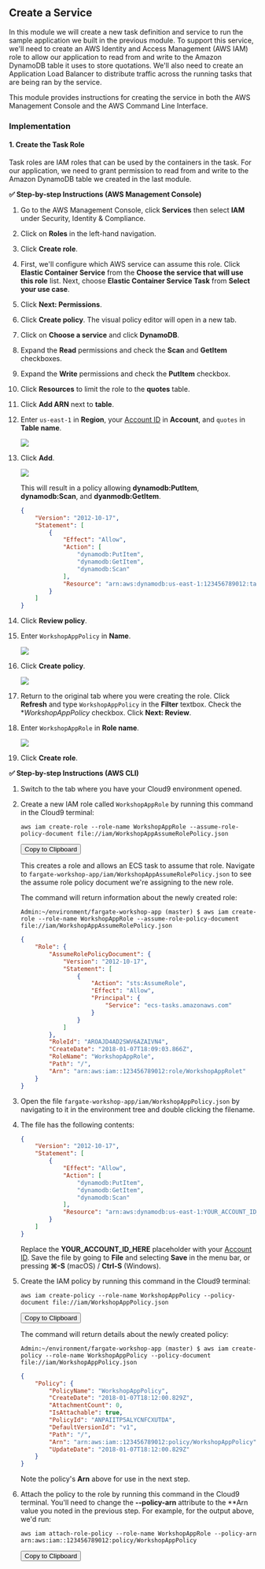 ## Create a Service

In this module we will create a new task definition and service to run the
sample application we built in the previous module. To support this service,
we'll need to create an AWS Identity and Access Management (AWS IAM) role to
allow our application to read from and write to the Amazon DynamoDB table it
uses to store quotations.  We'll also need to create an Application Load
Balancer to distribute traffic across the running tasks that are being ran by
the service.

This module provides instructions for creating the service in both the AWS
Management Console and the AWS Command Line Interface.

### Implementation

#### 1. Create the Task Role

Task roles are IAM roles that can be used by the containers in the task. For our
application, we need to grant permission to read from and write to the Amazon
DynamoDB table we created in the last module.

**✅ Step-by-step Instructions (AWS Management Console)**

1. Go to the AWS Management Console, click **Services** then select **IAM**
   under Security, Identity & Compliance.

1. Click on **Roles** in the left-hand navigation.

1. Click **Create role**.

1. First, we'll configure which AWS service can assume this role. Click
   **Elastic Container Service** from the **Choose the service that will use this
   role** list. Next, choose **Elastic Container Service Task** from **Select
   your use case**.

1. Click **Next: Permissions**.

1. Click **Create policy**. The visual policy editor will open in a new tab.

1. Click on **Choose a service** and click **DynamoDB**.

1. Expand the **Read** permissions and check the **Scan** and **GetItem**
   checkboxes.

1. Expand the **Write** permissions and check the **PutItem** checkbox.

1. Click **Resources** to limit the role to the **quotes** table.

1. Click **Add ARN** next to **table**.

1. Enter `us-east-1` in **Region**, your [Account ID][find-account-id] in
   **Account**, and `quotes` in **Table name**.

    ![](images/create-a-service/add-arn.png)

1. Click **Add**.

    ![](images/create-a-service/visual-editor.png)

    This will result in a policy allowing **dynamodb:PutItem**,
    **dynamodb:Scan**, and **dyanmodb:GetItem**.

    ```json
    {
        "Version": "2012-10-17",
        "Statement": [
            {
                "Effect": "Allow",
                "Action": [
                    "dynamodb:PutItem",
                    "dynamodb:GetItem",
                    "dynamodb:Scan"
                ],
                "Resource": "arn:aws:dynamodb:us-east-1:123456789012:table/quotes"
            }
        ]
    }
    ```

1. Click **Review policy**.

1. Enter `WorkshopAppPolicy` in **Name**.

    ![](images/create-a-service/review-policy.png)

1. Click **Create policy**.

    ![](images/create-a-service/policy-confirmation.png)

1. Return to the original tab where you were creating the role. Click
   **Refresh** and type `WorkshopAppPolicy` in the **Filter** textbox. Check the
   **WorkshopAppPolicy* checkbox. Click **Next: Review**.

1. Enter `WorkshopAppRole` in **Role name**.

    ![](images/create-a-service/review-role.png)

1. Click **Create role**.

**✅ Step-by-step Instructions (AWS CLI)**

1. Switch to the tab where you have your Cloud9 environment opened.

1. Create a new IAM role called `WorkshopAppRole` by running this command in the
   Cloud9 terminal:

    ```console
    aws iam create-role --role-name WorkshopAppRole --assume-role-policy-document file://iam/WorkshopAppAssumeRolePolicy.json
    ```
    <button class="btn btn-outline-primary copy">Copy to Clipboard</button>

    This creates a role and allows an ECS task to assume that role. Navigate to
    `fargate-workshop-app/iam/WorkshopAppAssumeRolePolicy.json` to see the
    assume role policy document we're assigning to the new role.

    The command will return information about the newly created role:

    ```console
    Admin:~/environment/fargate-workshop-app (master) $ aws iam create-role --role-name WorkshopAppRole --assume-role-policy-document file://iam/WorkshopAppAssumeRolePolicy.json
    ```
    ```json
    {
        "Role": {
            "AssumeRolePolicyDocument": {
                "Version": "2012-10-17",
                "Statement": [
                    {
                        "Action": "sts:AssumeRole",
                        "Effect": "Allow",
                        "Principal": {
                            "Service": "ecs-tasks.amazonaws.com"
                        }
                    }
                ]
            },
            "RoleId": "AROAJD4AD2SWV6AZAIVN4",
            "CreateDate": "2018-01-07T18:09:03.866Z",
            "RoleName": "WorkshopAppRole",
            "Path": "/",
            "Arn": "arn:aws:iam::123456789012:role/WorkshopAppRolet"
        }
    }
    ```


1. Open the file `fargate-workshop-app/iam/WorkshopAppPolicy.json` by navigating
   to it in the environment tree and double clicking the filename.

1. The file has the following contents:

    ```json
    {
        "Version": "2012-10-17",
        "Statement": [
            {
                "Effect": "Allow",
                "Action": [
                    "dynamodb:PutItem",
                    "dynamodb:GetItem",
                    "dynamodb:Scan"
                ],
                "Resource": "arn:aws:dynamodb:us-east-1:YOUR_ACCOUNT_ID_HERE:table/quotes"
            }
        ]
    }
    ```

    Replace the **YOUR_ACCOUNT_ID_HERE** placeholder with your [Account
    ID][find-account-id]. Save the file by going to **File** and selecting
    **Save** in the menu bar, or pressing **⌘-S** (macOS) / **Ctrl-S**
    (Windows).

1. Create the IAM policy by running this command in the Cloud9 terminal:

    ```console
    aws iam create-policy --role-name WorkshopAppPolicy --policy-document file://iam/WorkshopAppPolicy.json
    ```
    <button class="btn btn-outline-primary copy">Copy to Clipboard</button>

    The command will return details about the newly created policy:

    ```console
    Admin:~/environment/fargate-workshop-app (master) $ aws iam create-policy --role-name WorkshopAppPolicy --policy-document file://iam/WorkshopAppPolicy.json
    ```
    ```json
    {
        "Policy": {
            "PolicyName": "WorkshopAppPolicy",
            "CreateDate": "2018-01-07T18:12:00.829Z",
            "AttachmentCount": 0,
            "IsAttachable": true,
            "PolicyId": "ANPAIITP5ALYCNFCXUTDA",
            "DefaultVersionId": "v1",
            "Path": "/",
            "Arn": "arn:aws:iam::123456789012:policy/WorkshopAppPolicy",
            "UpdateDate": "2018-01-07T18:12:00.829Z"
        }
    }
    ```

    Note the policy's **Arn** above for use in the next step.

3. Attach the policy to the role by running this command in the Cloud9 terminal.
   You'll need to change the **--policy-arn** attribute to the **Arn value you
   noted in the previous step. For example, for the output above, we'd run:

    ```console
    aws iam attach-role-policy --role-name WorkshopAppRole --policy-arn arn:aws:iam::123456789012:policy/WorkshopAppPolicy
    ```
    <button class="btn btn-outline-primary copy">Copy to Clipboard</button>


[find-account-id]: https://docs.aws.amazon.com/IAM/latest/UserGuide/console_account-alias.html
